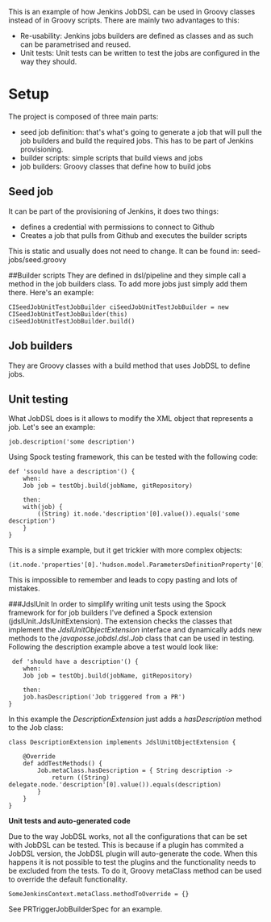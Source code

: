 This is an example of how Jenkins JobDSL can be used in Groovy classes instead of in Groovy scripts. 
There are mainly two advantages to this:

* Re-usability: Jenkins jobs builders are defined as classes and as such can be parametrised and reused.
* Unit tests: Unit tests can be written to test the jobs are configured in the way they should.

# Setup

The project is composed of three main parts:

* seed job definition: that's what's going to generate a job that will pull the job builders and build the required jobs. This has to be part of Jenkins provisioning.
* builder scripts: simple scripts that build views and jobs
* job builders: Groovy classes that define how to build jobs

## Seed job

It can be part of the provisioning of Jenkins, it does two things:
* defines a credential with permissions to connect to Github 
* Creates a job that pulls from Github and executes the builder scripts

This is static and usually does not need to change.
It can be found in: seed-jobs/seed.groovy


##Builder scripts
They are defined in dsl/pipeline and they simple call a method in the job builders class. To add more
jobs just simply add them there. Here's an example:

```
CISeedJobUnitTestJobBuilder ciSeedJobUnitTestJobBuilder = new CISeedJobUnitTestJobBuilder(this)
ciSeedJobUnitTestJobBuilder.build()
```

## Job builders
They are Groovy classes with a build method that uses JobDSL to define jobs.


## Unit testing

What JobDSL does is it allows to modify the XML object that represents a job. Let's see an example:

```
job.description('some description')
```

Using Spock testing framework, this can be tested with the following code:

```
def 'ssould have a description'() {
    when:
    Job job = testObj.build(jobName, gitRepository)

    then:
    with(job) {
        ((String) it.node.'description'[0].value()).equals('some description')
    }
}
```

This is a simple example, but it get trickier with more complex objects:

```
(it.node.'properties'[0].'hudson.model.ParametersDefinitionProperty'[0].'parameterDefinitions'.'hudson.model.StringParameterDefinition')

```

This is impossible to remember and leads to copy pasting and lots of mistakes. 

###JdslUnit
In order to simplify writing unit tests using the Spock framework for for job builders I've defined a Spock extension 
(jdslUnit.JdslUnitExtension). The extension checks the classes that implement the *JdslUnitObjectExtension* interface
and dynamically adds new methods to the *javaposse.jobdsl.dsl.Job* class that can be used in testing. Following the
description example above a test would look like:

```
 def 'should have a description'() {
    when:
    Job job = testObj.build(jobName, gitRepository)

    then:
    job.hasDescription('Job triggered from a PR')
}
```  


In this example the *DescriptionExtension* just adds a *hasDescription* method to the Job class:
```
class DescriptionExtension implements JdslUnitObjectExtension {

    @Override
    def addTestMethods() {
        Job.metaClass.hasDescription = { String description ->
            return ((String) delegate.node.'description'[0].value()).equals(description)
        }
    }
}
```

**Unit tests and auto-generated code**

Due to the way JobDSL works, not all the configurations that can be set with JobDSL can be tested. This is because
if a plugin has commited a JobDSL version, the JobDSL plugin will auto-generate the code. When this happens it is 
not possible to test the plugins and the functionality needs to be excluded from the tests. To do it, Groovy metaClass
method can be used to override the default functionality. 

```
SomeJenkinsContext.metaClass.methodToOverride = {}

```

See PRTriggerJobBuilderSpec for an example.

 
